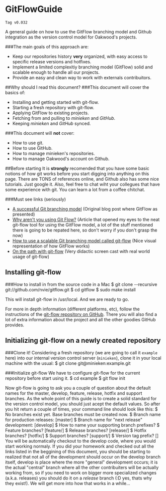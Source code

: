 GitFlowGuide
============
`Tag v0.032`

A general guide on how to use the GitFlow branching model and Github integration as the version control model for Oakwood's projects.

###The main goals of this approach are:
* Keep our repositories history **very** organized, with easy access to specific release versions and hotfixes.
* Implement a limited complexitiy branching model (GitFlow) solid and scalable enough to handle all our projects.
* Provide an easy and clean way to work with externals contribuitors.

##Why should I read this document?
###This document will cover the basics of:
* Installing and getting started with git-flow.
* Starting a fresh repository with git-flow.
* Applying GitFlow to existing projects.
* Fetching from and pulling to *minieken* and *GitHub*.
* Keeping *minieken* and *GitHub* synced.

###This document will **not** cover:
* How to use git.
* How to use GitHub.
* How to manage minieken's repositories.
* How to manage Oakwood's account on Github.

##Before starting
It is **strongly** recomended that you have some basic notions of how git works before you start digging into anything on this page.
There are TONS of references online, and Github also has some nice tutorials. Just google it.
Also, feel free to chat wiht your collegues that have some experience with git. You can learn a lot from a coffee chitchat.

###Must see links (seriously)
* [A successful Git branching model](http://nvie.com/posts/a-successful-git-branching-model/) (Original blog post where GitFlow as presented)
* [Why aren't you using Git Flow?](http://jeffkreeftmeijer.com/2010/why-arent-you-using-git-flow/) (Article that opened my eyes to the neat git-flow tool for using the GitFlow model, a lot of the stuff mentioned there is going to be repated here, so don't worry if you don't grasp the now)
* [How to use a scalable Git branching model called git-flow](http://buildamodule.com/video/change-management-and-version-control-deploying-releases-features-and-fixes-with-git-how-to-use-a-scalable-git-branching-model-called-gitflow) (Nice visual representation of how GitFlow works)
* [On the path with git-flow](http://codesherpas.com/screencasts/on_the_path_gitflow.mov) (Very didactic screen cast with real world usage of git-flow)

Installing git-flow
-------------------
###How to install in from the source code in a Mac
   $ git clone --recursive git://github.com/nvie/gitflow.git
   $ cd gitflow
   $ sudo make install

This will install git-flow in /usr/local. And we are ready to go.

For more in depth information (different platforms, etc), follow the instructions of the [git-flow repository on GitHub](https://github.com/nvie/gitflow). There you will also find a lot of extra information about the project and all the other goodies GitHub provides.

Initializing git-flow on a newly created repository
---------------------------------------------------
###Clone it!
Considering a fresh repository (we are going to call it `example` here) into our internal version control server (`minieken`), clone it in your local machine with the usual:
    $ git clone git@minieken:example.git

###Initialize git-flow
We have to configure git-flow for the current repository before start using it.
    $ cd example
    $ git flow init


Now git-flow is going to ask you a couple of question about the default names for the master, develop, feature, release, hotfix and support branches. As the whole point of this guide is to create a solid standard for the version control model, you should just acept the default values.
So after you hit return a couple of times, your command line should look like this:
    $ No branches exist yet. Base branches must be created now.
    $ Branch name for production releases: [master] 
    $ Branch name for "next release" development: [develop] 
    $ How to name your supporting branch prefixes?
    $ Feature branches? [feature/] 
    $ Release branches? [release/] 
    $ Hotfix branches? [hotfix/] 
    $ Support branches? [support/] 
    $ Version tag prefix? []
You will be automatically checkout to the develop code, where you would start working normaly.
If you did your homework and checked out all the links listed in the beggining of this document, you should be starting to realized that not all of the development should occur on the develop branch itself, develop is place where the more "general" development occurs; it is the actual "central" branch where all the other contribuiters will be actually working from, so if you need to work on bigger more specialized changes (a.k.a. releases) you should do it on a *release* branch (:D yes, thats why they exist!). We will get more into how that works in a while...